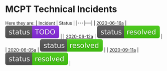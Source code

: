 # MCPT Technical Incidents
Here they are:
| Incident | Status |
|---|---|
| [2020-06-16a](https://status.mcpt.ca/incidents/2020-06-16a) | ![`status: TODO`](/status-badges/TODO.svg) |
| [2020-06-12a](https://status.mcpt.ca/incidents/2020-06-12a) | ![`status: resolved`](/status-badges/resolved.svg) |
| [2020-06-05a](https://status.mcpt.ca/incidents/2020-06-05a) | ![`status: resolved`](/status-badges/resolved.svg) |
| [2020-09-11a](https://status.mcpt.ca/incidents/2020-09-11a) | ![`status: resolved`](/status-badges/resolved.svg) |
